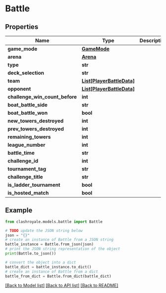 # Battle


## Properties

Name | Type | Description | Notes
------------ | ------------- | ------------- | -------------
**game_mode** | [**GameMode**](GameMode.md) |  | [optional] 
**arena** | [**Arena**](Arena.md) |  | [optional] 
**type** | **str** |  | [optional] 
**deck_selection** | **str** |  | [optional] 
**team** | [**List[PlayerBattleData]**](PlayerBattleData.md) |  | [optional] 
**opponent** | [**List[PlayerBattleData]**](PlayerBattleData.md) |  | [optional] 
**challenge_win_count_before** | **int** |  | [optional] 
**boat_battle_side** | **str** |  | [optional] 
**boat_battle_won** | **bool** |  | [optional] 
**new_towers_destroyed** | **int** |  | [optional] 
**prev_towers_destroyed** | **int** |  | [optional] 
**remaining_towers** | **int** |  | [optional] 
**league_number** | **int** |  | [optional] 
**battle_time** | **str** |  | [optional] 
**challenge_id** | **int** |  | [optional] 
**tournament_tag** | **str** |  | [optional] 
**challenge_title** | **str** |  | [optional] 
**is_ladder_tournament** | **bool** |  | [optional] 
**is_hosted_match** | **bool** |  | [optional] 

## Example

```python
from clashroyale.models.battle import Battle

# TODO update the JSON string below
json = "{}"
# create an instance of Battle from a JSON string
battle_instance = Battle.from_json(json)
# print the JSON string representation of the object
print(Battle.to_json())

# convert the object into a dict
battle_dict = battle_instance.to_dict()
# create an instance of Battle from a dict
battle_from_dict = Battle.from_dict(battle_dict)
```
[[Back to Model list]](../README.md#documentation-for-models) [[Back to API list]](../README.md#documentation-for-api-endpoints) [[Back to README]](../README.md)


